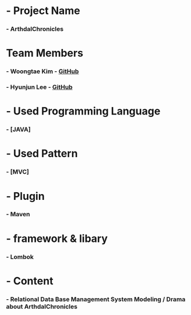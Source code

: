 # - Project Name
### - ArthdalChronicles
# Team Members
### - Woongtae Kim - [GitHub](https://github.com/angle2v)
### - Hyunjun Lee - [GitHub](https://github.com/Leehyeonjun-HUB)
# - Used Programming Language
### - [JAVA]
# - Used Pattern
### - [MVC]
# - Plugin
### - Maven
# - framework & libary
### - Lombok
# - Content
### - Relational Data Base Management System Modeling / Drama about ArthdalChronicles

